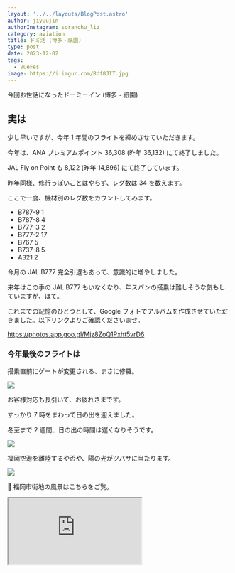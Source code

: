 ```yaml
---
layout: '../../layouts/BlogPost.astro'
author: jiyuujin
authorInstagram: soranchu_liz
category: aviation
title: ドミ活 (博多・祇園)
type: post
date: 2023-12-02
tags:
  - VueFes
image: https://i.imgur.com/Rdf8JIT.jpg
---
```


今回お世話になったドーミーイン (博多・祇園)

## 実は

少し早いですが、今年 1 年間のフライトを締めさせていただきます。

今年は、ANA プレミアムポイント 36,308 (昨年 36,132) にて終了しました。

JAL Fly on Point も 8,122 (昨年 14,896) にて終了しています。

昨年同様、修行っぽいことはやらず、レグ数は 34 を数えます。

ここで一度、機材別のレグ数をカウントしてみます。

- B787-9 1
- B787-8 4
- B777-3 2
- B777-2 17
- B767 5
- B737-8 5
- A321 2

今月の JAL B777 完全引退もあって、意識的に増やしました。

来年はこの手の JAL B777 もいなくなり、年スパンの搭乗は難しそうな気もしていますが、はて。

これまでの記憶のひとつとして、Google フォトでアルバムを作成させていただきました。以下リンクよりご確認くださいませ。

https://photos.app.goo.gl/Mjz8ZoQ1Pxht5vrD6

### 今年最後のフライトは

搭乗直前にゲートが変更される、まさに修羅。

![](/assets/img/20231203/JA81AN_1.JPG)

お客様対応も長引いて、お疲れさまです。

すっかり 7 時をまわって日の出を迎えました。

冬至まで 2 週間、日の出の時間は遅くなりそうです。

![](/assets/img/20231203/JA81AN_2.JPG)

福岡空港を離陸するや否や、陽の光がツバサに当たります。

![](/assets/img/20231203/JA81AN_3.JPG)

🎵 福岡市街地の風景はこちらをご覧。

<div class="wrapper">
  <div class="container">
    <iframe src="https://www.youtube.com/embed/U7jYdPcem7c" class="player" title="福岡 市街地" loading="lazy"></iframe>
  </div>
</div>
